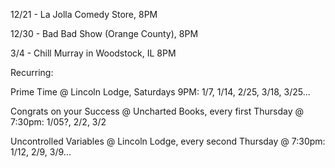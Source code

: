 12/21 - La Jolla Comedy Store, 8PM 

12/30 - Bad Bad Show (Orange County), 8PM

3/4 - Chill Murray in Woodstock, IL 8PM

Recurring:

Prime Time @ Lincoln Lodge, Saturdays 9PM: 1/7, 1/14, 2/25, 3/18, 3/25...

Congrats on your Success @ Uncharted Books, every first Thursday @ 7:30pm: 1/05?, 2/2, 3/2

Uncontrolled Variables @ Lincoln Lodge, every second Thursday @ 7:30pm: 1/12, 2/9, 3/9...



